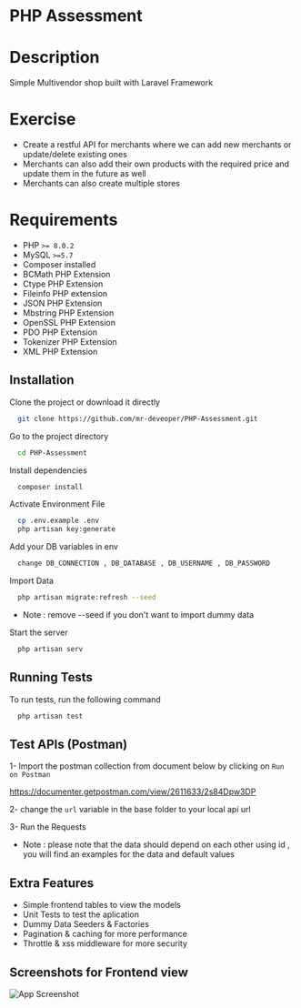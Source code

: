 
# PHP Assessment

# Description

Simple Multivendor shop built with  Laravel Framework

# Exercise

- Create a restful API for merchants where we can add new merchants or update/delete existing ones
- Merchants can also add their own products with the required price and update them in the future as well
- Merchants can also create multiple stores


# Requirements

- PHP `>= 8.0.2`
- MySQL `>=5.7`
- Composer installed
- BCMath PHP Extension
- Ctype PHP Extension
- Fileinfo PHP extension
- JSON PHP Extension
- Mbstring PHP Extension
- OpenSSL PHP Extension
- PDO PHP Extension
- Tokenizer PHP Extension
- XML PHP Extension



## Installation

Clone the project or download it directly

```bash
  git clone https://github.com/mr-deveoper/PHP-Assessment.git
```

Go to the project directory

```bash
  cd PHP-Assessment
```

Install dependencies

```bash
  composer install
```

Activate Environment File

```bash
  cp .env.example .env
  php artisan key:generate
```

Add your DB variables in env

```bash
  change DB_CONNECTION , DB_DATABASE , DB_USERNAME , DB_PASSWORD 
```

Import Data

```bash
  php artisan migrate:refresh --seed 
```
 - Note : remove --seed if you don't want to import dummy data


Start the server

```bash
  php artisan serv
```


## Running Tests

To run tests, run the following command

```bash
  php artisan test
```


## Test APIs (Postman)

1- Import the postman collection from document below by clicking on `Run on Postman`

https://documenter.getpostman.com/view/2611633/2s84Dpw3DP

2- change the `url` variable in the base folder to your local api url

3- Run the Requests

- Note : please note that the data should depend on each other using id , you will find an examples for the data and default values


## Extra Features

- Simple frontend tables to view the models
- Unit Tests to test the aplication
- Dummy Data Seeders & Factories  
- Pagination & caching for more performance  
- Throttle & xss middleware for more security 

## Screenshots for Frontend view

![App Screenshot](https://i.ibb.co/HT1nCXz/image.png)

